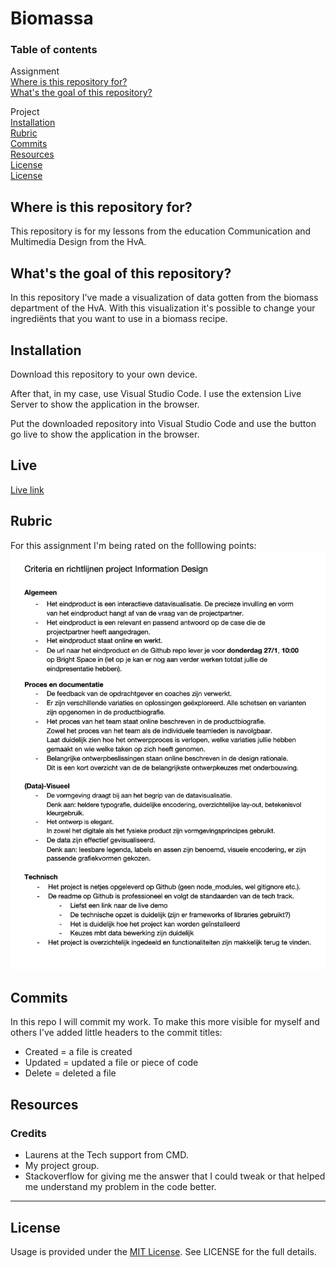 # Biomassa

### Table of contents
Assignment<br />
[Where is this repository for?](https://github.com/ROEL2407/biomassa#where-is-this-repository-for)<br />
[What's the goal of this repository?](https://github.com/ROEL2407/biomassa#whats-the-goal-of-this-repository)

Project<br />
[Installation](https://github.com/ROEL2407/biomassa#installation)<br />
[Rubric](https://github.com/ROEL2407/biomassa#rubric)<br />
[Commits](https://github.com/ROEL2407/biomassa#commits)<br />
[Resources](https://github.com/ROEL2407/biomassa#resources)<br />
[License](https://github.com/ROEL2407/biomassa#license)<br />
[License](https://github.com/ROEL2407/biomassa#live)

## Where is this repository for?
This repository is for my lessons from the education Communication and Multimedia Design from the HvA. 

## What's the goal of this repository?
In this repository I've made a visualization of data gotten from the biomass department of the HvA. With this visualization it's possible to change your ingrediënts that you want to use in a biomass recipe.

## Installation
Download this repository to your own device.

After that, in my case, use Visual Studio Code. I use the extension Live Server to show the application in the browser.

Put the downloaded repository into Visual Studio Code and use the button go live to show the application in the browser.

## Live
[Live link](https://biomassa.vercel.app/) 

## Rubric
For this assignment I'm being rated on the folllowing points:
<img src="https://github.com/ROEL2407/biomassa/blob/main/readme-images/rubric_morph.jpg">

## Commits
In this repo I will commit my work. To make this more visible for myself and others I've added little headers to the commit titles:
* Created = a file is created
* Updated = updated a file or piece of code
* Delete = deleted a file

## Resources
### Credits
* Laurens at the Tech support from CMD.
* My project group.
* Stackoverflow for giving me the answer that I could tweak or that helped me understand my problem in the code better.  
<hr />

## License
Usage is provided under the [MIT License](https://github.com/ROEL2407/Functional-Applications/blob/main/LICENSE). See LICENSE for the full details.
